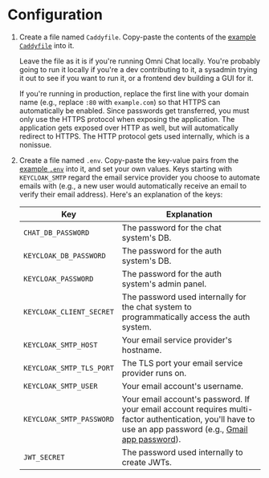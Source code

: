 # Configuration

1. Create a file named `Caddyfile`. Copy-paste the contents of the [example `Caddyfile`](Caddyfile) into it.

    Leave the file as it is if you're running Omni Chat locally. You're probably going to run it locally if you're a dev contributing to it, a sysadmin trying it out to see if you want to run it, or a frontend dev building a GUI for it.
    
    If you're running in production, replace the first line with your domain name (e.g., replace `:80` with `example.com`) so that HTTPS can automatically be enabled. Since passwords get transferred, you must only use the HTTPS protocol when exposing the application. The application gets exposed over HTTP as well, but will automatically redirect to HTTPS. The HTTP protocol gets used internally, which is a nonissue.
1. Create a file named `.env`. Copy-paste the key-value pairs from the [example `.env`](.env) into it, and set your own values. Keys starting with `KEYCLOAK_SMTP` regard the email service provider you choose to automate emails with (e.g., a new user would automatically receive an email to verify their email address). Here's an explanation of the keys:

    |Key|Explanation|
    |---|---|
    |`CHAT_DB_PASSWORD`|The password for the chat system's DB.|
    |`KEYCLOAK_DB_PASSWORD`|The password for the auth system's DB.|
    |`KEYCLOAK_PASSWORD`|The password for the auth system's admin panel.|
    |`KEYCLOAK_CLIENT_SECRET`|The password used internally for the chat system to programmatically access the auth system.|
    |`KEYCLOAK_SMTP_HOST`|Your email service provider's hostname.|
    |`KEYCLOAK_SMTP_TLS_PORT`|The TLS port your email service provider runs on.|
    |`KEYCLOAK_SMTP_USER`|Your email account's username.|
    |`KEYCLOAK_SMTP_PASSWORD`|Your email account's password. If your email account requires multi-factor authentication, you'll have to use an app password (e.g., [Gmail app password](https://support.google.com/accounts/answer/185833?hl=en)).|
    |`JWT_SECRET`|The password used internally to create JWTs.|